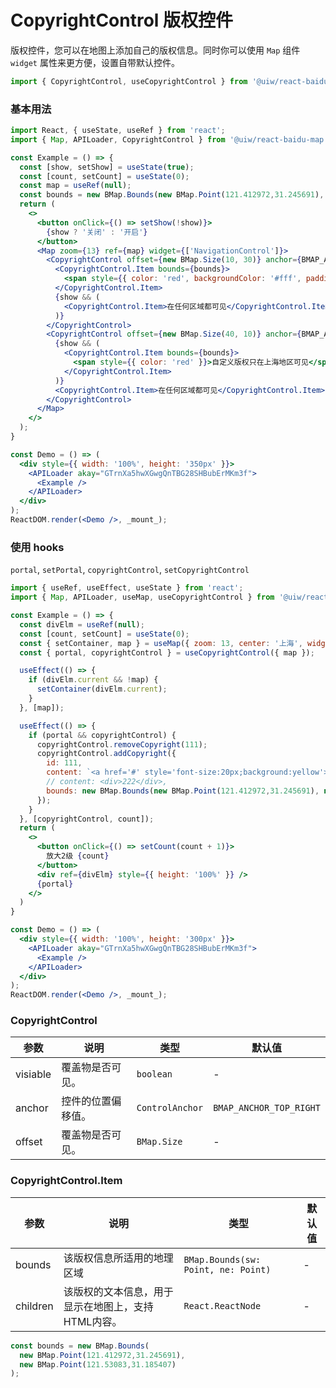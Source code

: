 CopyrightControl 版权控件
===

版权控件，您可以在地图上添加自己的版权信息。同时你可以使用 `Map` 组件 `widget` 属性来更方便，设置自带默认控件。

```jsx
import { CopyrightControl, useCopyrightControl } from '@uiw/react-baidu-map';
```

### 基本用法

<!--DemoStart,bgWhite--> 
```jsx
import React, { useState, useRef } from 'react';
import { Map, APILoader, CopyrightControl } from '@uiw/react-baidu-map';

const Example = () => {
  const [show, setShow] = useState(true);
  const [count, setCount] = useState(0);
  const map = useRef(null);
  const bounds = new BMap.Bounds(new BMap.Point(121.412972,31.245691), new BMap.Point(121.53083,31.185407));
  return (
    <>
      <button onClick={() => setShow(!show)}>
        {show ? '关闭' : '开启'}
      </button>
      <Map zoom={13} ref={map} widget={['NavigationControl']}>
        <CopyrightControl offset={new BMap.Size(10, 30)} anchor={BMAP_ANCHOR_TOP_RIGHT}>
          <CopyrightControl.Item bounds={bounds}>
            <span style={{ color: 'red', backgroundColor: '#fff', padding: 3 }}>自定义版权只在上海地区可见</span>
          </CopyrightControl.Item>
          {show && (
            <CopyrightControl.Item>在任何区域都可见</CopyrightControl.Item>
          )}
        </CopyrightControl>
        <CopyrightControl offset={new BMap.Size(40, 10)} anchor={BMAP_ANCHOR_BOTTOM_RIGHT}>
          {show && (
            <CopyrightControl.Item bounds={bounds}>
              <span style={{ color: 'red' }}>自定义版权只在上海地区可见</span>
            </CopyrightControl.Item>
          )}
          <CopyrightControl.Item>在任何区域都可见</CopyrightControl.Item>
        </CopyrightControl>
      </Map>
    </>
  );
}

const Demo = () => (
  <div style={{ width: '100%', height: '350px' }}>
    <APILoader akay="GTrnXa5hwXGwgQnTBG28SHBubErMKm3f">
      <Example />
    </APILoader>
  </div>
);
ReactDOM.render(<Demo />, _mount_);
```
<!--End-->


### 使用 hooks

`portal`, `setPortal`, `copyrightControl`, `setCopyrightControl`

<!--DemoStart,bgWhite--> 
```jsx
import { useRef, useEffect, useState } from 'react';
import { Map, APILoader, useMap, useCopyrightControl } from '@uiw/react-baidu-map';

const Example = () => {
  const divElm = useRef(null);
  const [count, setCount] = useState(0);
  const { setContainer, map } = useMap({ zoom: 13, center: '上海', widget: ['NavigationControl'] });
  const { portal, copyrightControl } = useCopyrightControl({ map });

  useEffect(() => {
    if (divElm.current && !map) {
      setContainer(divElm.current);
    }
  }, [map]);

  useEffect(() => {
    if (portal && copyrightControl) {
      copyrightControl.removeCopyright(111);
      copyrightControl.addCopyright({
        id: 111,
        content: `<a href='#' style='font-size:20px;background:yellow'>我是自定义版权控件呀${count}</a>`,
        // content: <div>222</div>,
        bounds: new BMap.Bounds(new BMap.Point(121.412972,31.245691), new BMap.Point(121.53083,31.185407)),
      });
    }
  }, [copyrightControl, count]);
  return (
    <>
      <button onClick={() => setCount(count + 1)}>
        放大2级 {count}
      </button>
      <div ref={divElm} style={{ height: '100%' }} />
      {portal}
    </>
  )
}

const Demo = () => (
  <div style={{ width: '100%', height: '300px' }}>
    <APILoader akay="GTrnXa5hwXGwgQnTBG28SHBubErMKm3f">
      <Example />
    </APILoader>
  </div>
);
ReactDOM.render(<Demo />, _mount_);
```
<!--End-->

### CopyrightControl

| 参数 | 说明 | 类型 | 默认值 |
| ----- | ----- | ----- | ----- |
| visiable | 覆盖物是否可见。 | `boolean` | - |
| anchor | 控件的位置偏移值。| `ControlAnchor` | `BMAP_ANCHOR_TOP_RIGHT` |
| offset | 覆盖物是否可见。 | `BMap.Size` | - |

### CopyrightControl.Item

| 参数 | 说明 | 类型 | 默认值 |
| ----- | ----- | ----- | ----- |
| bounds | 该版权信息所适用的地理区域 | `BMap.Bounds(sw: Point, ne: Point)` | - |
| children | 该版权的文本信息，用于显示在地图上，支持HTML内容。 | `React.ReactNode` | - |

```js
const bounds = new BMap.Bounds(
  new BMap.Point(121.412972,31.245691),
  new BMap.Point(121.53083,31.185407)
);
```